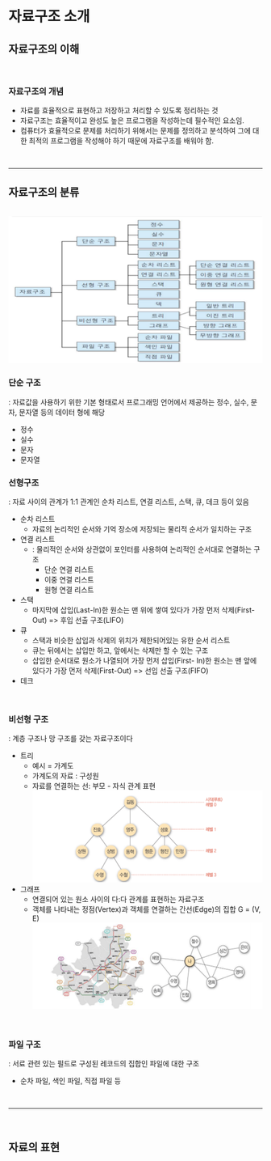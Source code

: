 # 자료구조 소개

## 자료구조의 이해

<br/>

### 자료구조의 개념

- 자료를 효율적으로 표현하고 저장하고 처리할 수 있도록 정리하는 것
- 자료구조는 효율적이고 완성도 높은 프로그램을 작성하는데 필수적인 요소임.
- 컴퓨터가 효율적으로 문제를 처리하기 위해서는 문제를 정의하고 분석하여 그에 대한 최적의 프로그램을 작성해야 하기 때문에 자료구조를 배워야 함.

<br/>
<hr/>

## 자료구조의 분류

<br/>

<img src="https://github.com/WestSilver99/Data_Structure/blob/main/img/%ED%99%94%EB%A9%B4%20%EC%BA%A1%EC%B2%98%202023-03-14%20180817.png?raw=true">

### 단순 구조

: 자료값을 사용하기 위한 기본 형태로서 프로그래밍 언어에서 제공하는 정수, 실수, 문자, 문자열 등의 데이터 형에 해당

- 정수
- 실수
- 문자
- 문자열

### 선형구조

: 자료 사이의 관계가 1:1 관계인 순차 리스트, 연결 리스트, 스택, 큐, 데크 등이 있음

- 순차 리스트
  - 자료의 논리적인 순서와 기억 장소에 저장되는 물리적 순서가 일치하는 구조
- 연결 리스트
  - : 물리적인 순서와 상관없이 포인터를 사용하여 논리적인 순서대로 연결하는 구조
    - 단순 연결 리스트
    - 이중 연결 리스트
    - 원형 연결 리스트
- 스택
  - 마지막에 삽입(Last-In)한 원소는 맨 위에 쌓여 있다가 가장 먼저 삭제(First-Out) => 후입 선출 구조(LIFO)
- 큐
  - 스택과 비슷한 삽입과 삭제의 위치가 제한되어있는 유한 순서 리스트
  - 큐는 뒤에서는 삽입만 하고, 앞에서는 삭제만 할 수 있는 구조
  - 삽입한 순서대로 원소가 나열되어 가장 먼저 삽입(First- In)한 원소는 맨 앞에 있다가 가장 먼저 삭제(First-Out) => 선입 선출 구조(FIFO)
- 데크

<br/>

### 비선형 구조

: 계층 구조나 망 구조를 갖는 자료구조이다

- 트리
  - 예시 = 가계도
  - 가계도의 자료 : 구성원
  - 자료를 연결하는 선: 부모 - 자식 관계 표현
    <img src="https://github.com/WestSilver99/Data_Structure/blob/main/img/tree.png?raw=true">
- 그래프
  - 연결되어 있는 원소 사이의 다:다 관계를 표현하는 자료구조
  - 객체를 나타내는 정점(Vertex)과 객체를 연결하는 간선(Edge)의 집합 G = (V, E)
    <img src="https://github.com/WestSilver99/Data_Structure/blob/main/img/graph.png?raw=true">

<br/>

### 파일 구조

: 서료 관련 있는 필드로 구성된 레코드의 집합인 파일에 대한 구조

- 순차 파일, 색인 파일, 직접 파일 등

<br/>

<hr/>

<br/>

## 자료의 표현
